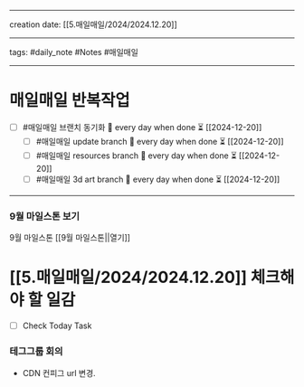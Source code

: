 
-------

creation date: [[5.매일매일/2024/2024.12.20]] 

--------

tags: #daily_note  #Notes #매일매일

---  
# 매일매일 반복작업 
- [ ] #매일매일 브랜치 동기화 🔁 every day when done ⏳ [[2024-12-20]] 
	- [ ] #매일매일 update branch  🔁 every day when done ⏳ [[2024-12-20]]
	- [ ] #매일매일 resources branch  🔁 every day when done ⏳ [[2024-12-20]]
	- [ ] #매일매일 3d art branch  🔁 every day when done ⏳ [[2024-12-20]]

--------

### 9월 마일스톤 보기
 9월 마일스톤 [[9월 마일스톤||열기]]



# [[5.매일매일/2024/2024.12.20]]  체크해야 할 일감

- [ ] Check Today Task





### 테그그룹 회의
- CDN 컨피그 url 변경. 